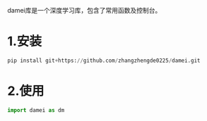 damei库是一个深度学习库，包含了常用函数及控制台。

# 1.安装
```python
pip install git+https://github.com/zhangzhengde0225/damei.git
```

# 2.使用
```python
import damei as dm
```